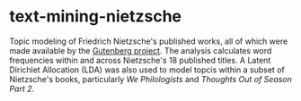 # text-mining-nietzsche
Topic modeling of Friedrich Nietzsche's published works, all of which were made available by the [Gutenberg project](http://www.gutenberg.org/). 
The analysis calculates word frequencies within and across Nietzsche's 18 published titles.
A Latent Dirichlet Allocation (LDA) was also used to model topcis within a subset of Nietzsche's books, particularly *We Philologists* and *Thoughts Out of Season Part 2*. 
